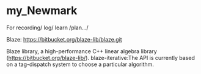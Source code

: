 # my_Newmark
For recording/ log/ learn /plan.../

Blaze:
https://bitbucket.org/blaze-lib/blaze.git

Blaze library, a high-performance C++ linear algebra library (https://bitbucket.org/blaze-lib/). blaze-iterative:The API is currently based on a tag-dispatch system to choose a particular algorithm.
